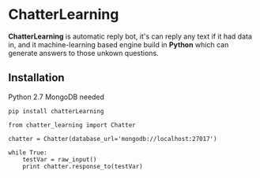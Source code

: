 # ChatterLearning

**ChatterLearning** is automatic reply bot, it's can reply any text if it had data in, and it machine-learning based engine build in **Python** which can generate answers to those unkown questions.



## Installation
Python 2.7
MongoDB needed
    
    


    pip install chatterLearning
    
    from chatter_learning import Chatter
    
    chatter = Chatter(database_url='mongodb://localhost:27017')
    
    while True:
        testVar = raw_input()
        print chatter.response_to(testVar)


